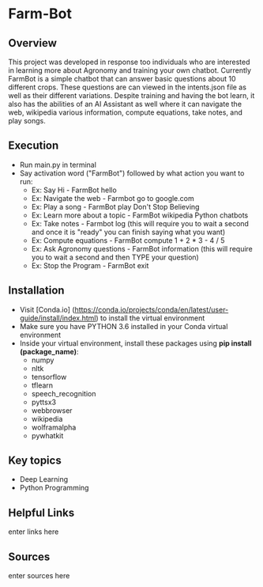 # Farm-Bot

## Overview

This project was developed in response too individuals who are interested in learning more about Agronomy and training your own chatbot. Currently FarmBot is a simple chatbot that can answer basic questions about 10 different crops. These questions are can viewed in the intents.json file as well as their different variations. Despite training and having the bot learn, it also has the abilities of an AI Assistant as well where it can navigate the web, wikipedia various information, compute equations, take notes, and play songs.    

## Execution

- Run main.py in terminal 
- Say activation word ("FarmBot") followed by what action you want to run:
  - Ex: Say Hi - FarmBot hello
  - Ex: Navigate the web - Farmbot go to google.com
  - Ex: Play a song - FarmBot play Don't Stop Believing
  - Ex: Learn more about a topic - FarmBot wikipedia Python chatbots
  - Ex: Take notes - Farmbot log (this will require you to wait a second and once it is "ready" you can finish saying what you want)
  - Ex: Compute equations - FarmBot compute 1 + 2 * 3 - 4 / 5
  - Ex: Ask Agronomy questions - FarmBot information (this will require you to wait a second and then TYPE your question)
  - Ex: Stop the Program - FarmBot exit

## Installation

- Visit [Conda.io] (https://conda.io/projects/conda/en/latest/user-guide/install/index.html) to install the virtual environment
- Make sure you have PYTHON 3.6 installed in your Conda virtual environment
- Inside your virtual environment, install these packages using **pip install (package_name)**:
  - numpy
  - nltk
  - tensorflow
  - tflearn
  - speech_recognition
  - pyttsx3
  - webbrowser
  - wikipedia
  - wolframalpha
  - pywhatkit

## Key topics

- Deep Learning 
- Python Programming


## Helpful Links

enter links here


## Sources

enter sources here

